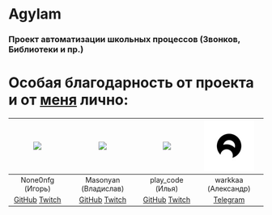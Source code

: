 # Agylam
### Проект автоматизации школьных процессов (Звонков, Библиотеки и пр.)

# Особая благодарность от проекта и от [меня](https://github.com/mimbol228) лично:

| ![](https://avatars.githubusercontent.com/u/67561108?s=128&v=4) | ![](https://avatars.githubusercontent.com/u/19724906?s=128&v=4) | ![](https://avatars.githubusercontent.com/u/5120133?s=128&v=4) | ![](https://raw.githubusercontent.com/Agylam/.github/main/warkkaa.jpg?s=256) |
| :------------: | :---------------: | :---------------: | :---------------: |
|  None0nfg (Игорь) | Masonyan (Владислав) | play_code (Илья) | warkkaa (Александр) |
|  [GitHub](https://github.com/none0nfg) [Twitch](https://twitch.tv/none0nfg) | [GitHub](https://github.com/VladislavPetyukevich) [Twitch](https://twitch.tv/masonyan)  | [GitHub](https://github.com/he110) [Twitch](https://twitch.tv/play_code)  | [Telegram](https://t.me/warkka) |
